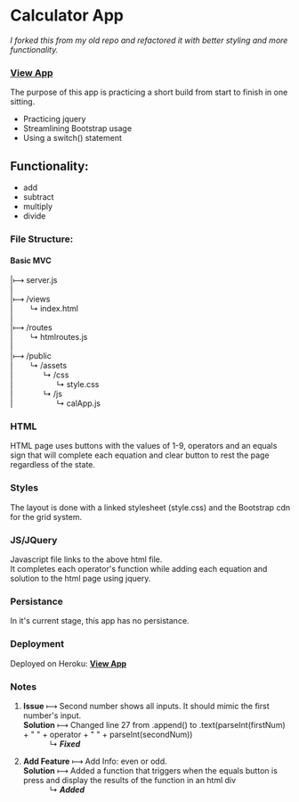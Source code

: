# Calculator App

*I forked this from my old repo and refactored it with better styling and more functionality.*

### [View App](https://cryptic-brushlands-31769.herokuapp.com/)

The purpose of this app is practicing a short build from start to finish in one sitting. 

- Practicing jquery
- Streamlining Bootstrap usage
- Using a switch() statement

## Functionality:

- add
- subtract
- multiply 
- divide

### File Structure:

#### Basic MVC
|&#10236; server.js<br> 
|<br>
|&#10236; /views<br>
|&nbsp;&nbsp;&nbsp;&nbsp;&nbsp;&nbsp;&nbsp;&nbsp;&#8627; index.html<br>
|<br>
|&#10236; /routes<br>
|&nbsp;&nbsp;&nbsp;&nbsp;&nbsp;&nbsp;&nbsp;&nbsp;&#8627; htmlroutes.js<br>
|<br>
|&#10236; /public<br>
|&nbsp;&nbsp;&nbsp;&nbsp;&nbsp;&nbsp;&nbsp;&nbsp;&#8627; /assets<br>
|&nbsp;&nbsp;&nbsp;&nbsp;&nbsp;&nbsp;&nbsp;&nbsp;&nbsp;&nbsp;&nbsp;&nbsp;&nbsp;&nbsp;&#8627; /css<br>
|&nbsp;&nbsp;&nbsp;&nbsp;&nbsp;&nbsp;&nbsp;&nbsp;&nbsp;&nbsp;&nbsp;&nbsp;&nbsp;&nbsp;&nbsp;&nbsp;&nbsp;&nbsp;&nbsp;&nbsp;&#8627; style.css<br>
|&nbsp;&nbsp;&nbsp;&nbsp;&nbsp;&nbsp;&nbsp;&nbsp;&nbsp;&nbsp;&nbsp;&nbsp;&nbsp;&nbsp;&#8627; /js<br>
|&nbsp;&nbsp;&nbsp;&nbsp;&nbsp;&nbsp;&nbsp;&nbsp;&nbsp;&nbsp;&nbsp;&nbsp;&nbsp;&nbsp;&nbsp;&nbsp;&nbsp;&nbsp;&nbsp;&nbsp;&#8627; calApp.js<br>



### HTML
HTML page uses buttons with the values of 1-9, operators and an equals sign that will complete each equation and clear button to rest the page regardless of the state.

### Styles
The layout is done with a linked stylesheet (style.css) and the Bootstrap cdn for the grid system.

### JS/JQuery
Javascript file links to the above html file.   
It completes each operator's function while adding each equation and solution to the html page using jquery.

### Persistance
In it's current stage, this app has no persistance.

### Deployment
Deployed on Heroku: [**View App**](https://cryptic-brushlands-31769.herokuapp.com/)

### Notes

1. **Issue** &#10236; Second number shows all inputs. It should mimic the first number's input.<br>
**Solution** &#10236; Changed line 27 from .append() to .text(parseInt(firstNum) + " " + operator + " " + parseInt(secondNum)) <br>
&nbsp;&nbsp;&nbsp;&nbsp;&nbsp;&nbsp;&nbsp;&nbsp;&nbsp;&nbsp;&nbsp;&nbsp;&#8627; ***Fixed***

2. **Add Feature** &#10236; Add Info: even or odd.<br>
**Solution** &#10236; Added a function that triggers when the equals button is press and display the results of the function in an html div<br>
&nbsp;&nbsp;&nbsp;&nbsp;&nbsp;&nbsp;&nbsp;&nbsp;&nbsp;&nbsp;&nbsp;&nbsp;&#8627; ***Added***